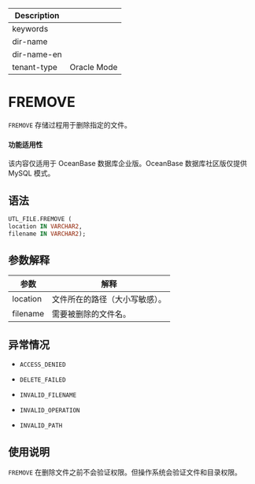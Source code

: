 | Description   |                 |
|---------------|-----------------|
| keywords      |                 |
| dir-name      |                 |
| dir-name-en   |                 |
| tenant-type   | Oracle Mode     |

# FREMOVE

`FREMOVE` 存储过程用于删除指定的文件。

  <main id="notice" >
    <h4>功能适用性</h4>
    <p>该内容仅适用于 OceanBase 数据库企业版。OceanBase 数据库社区版仅提供 MySQL 模式。</p>
  </main>

## 语法

```sql
UTL_FILE.FREMOVE (
location IN VARCHAR2,
filename IN VARCHAR2);
```



## 参数解释



|    参数    |       解释        |
|----------|-----------------|
| location | 文件所在的路径（大小写敏感）。 |
| filename | 需要被删除的文件名。      |



## 异常情况

* `ACCESS_DENIED`

  

* `DELETE_FAILED`

  

* `INVALID_FILENAME`

  

* `INVALID_OPERATION`

  

* `INVALID_PATH`

  




## 使用说明

`FREMOVE` 在删除文件之前不会验证权限。但操作系统会验证文件和目录权限。
